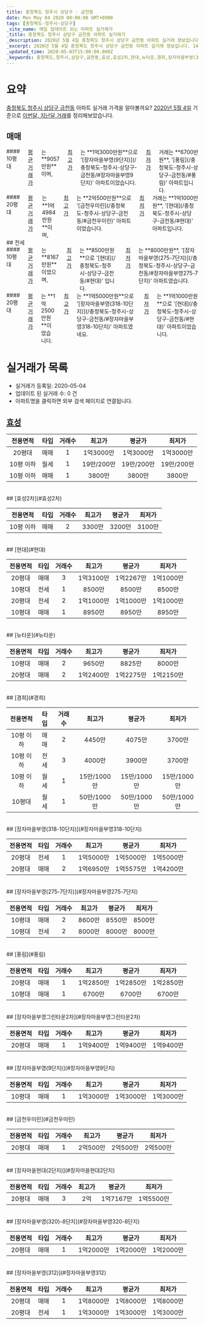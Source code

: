 ```yaml
---
title: 충청북도 청주시 상당구 - 금천동
date: Mon May 04 2020 00:00:00 GMT+0900
tags: [충청북도-청주시-상당구]
_site_name: 매일 업데이트 되는 아파트 실거래가
_title: 충청북도 청주시 상당구 금천동 아파트 실거래가
_description: 2020년 5월 4일 충청북도 청주시 상당구 금천동 아파트 실거래 정보입니다. 14건 아파트 정보가 있습니다.
_excerpt: 2020년 5월 4일 충청북도 청주시 상당구 금천동 아파트 실거래 정보입니다. 14건 아파트 정보가 있습니다.
_updated_time: 2020-05-03T15:00:00.000Z
_keywords: 충청북도,청주시,상당구,금천동,효성,효성2차,현대,뉴타운,경희,장자마을부영(318-10단지),장자마을부영(275-7단지),풍림,장자마을부영그린타운2차,장자마을부영(9단지),금천우미린,장자마을현대(2단지),장자마을부영(320)-8단지,장자마을부영(312)
---
```





# 요약
<ins>충청북도 청주시 상당구 금천동</ins> 아파트 실거래 가격을 알아볼까요? <ins>2020년 5월 4일</ins> 기준으로 <ins>이번달, 지난달 거래</ins>를 정리해보았습니다.

## 매매
<div class="container">
<div class="six columns" markdown="1">
#### 10평대
<ins>평균 거래가</ins>는 **9057만원**이며, <ins>최고가</ins>는 **1억3000만원**으로 '[장자마을부영(9단지)](/충청북도-청주시-상당구-금천동/#장자마을부영9단지)' 아파트이었습니다. <ins>최저가</ins> 거래는 **6700만원**, '[풍림](/충청북도-청주시-상당구-금천동/#풍림)' 아파트입니다.
</div>
<div class="six columns" markdown="1">
#### 20평대
<ins>평균 거래가</ins>는 **1억4984만원**이며, <ins>최고가</ins>는 **2억500만원**으로 '[금천우미린](/충청북도-청주시-상당구-금천동/#금천우미린)' 아파트이었습니다. <ins>최저가</ins> 거래는 **1억1000만원**, '[현대](/충청북도-청주시-상당구-금천동/#현대)' 아파트입니다.
</div>
</div>
## 전세
<div class="container">
<div class="six columns" markdown="1">
#### 10평대
<ins>평균 거래가</ins>는 **8167만원**이었으며, <ins>최고가</ins>는 **8500만원**으로 '[현대](/충청북도-청주시-상당구-금천동/#현대)' 입니다. <ins>최저가</ins>는 **8000만원**, '[장자마을부영(275-7단지)](/충청북도-청주시-상당구-금천동/#장자마을부영275-7단지)' 아파트였습니다.
</div>
<div class="six columns" markdown="1">
#### 20평대
<ins>평균 거래가</ins>는 **1억2500만원**이었습니다. <ins>최고가</ins>는 **1억5000만원**으로 '[장자마을부영(318-10단지)](/충청북도-청주시-상당구-금천동/#장자마을부영318-10단지)' 아파트였네요. <ins>최저가</ins>는 **1억1000만원**으로 '[현대](/충청북도-청주시-상당구-금천동/#현대)' 아파트이었습니다.
</div>
</div>



# 실거래가 목록
- 실거래가 등록일: 2020-05-04
- 업데이트 된 실거래 수: 0 건
- 아파트명을 클릭하면 외부 검색 페이지로 연결됩니다.

## [효성](#효성)

|전용면적|타입|거래수|최고가|평균가|최저가|
|:---:|:---:|:---:|:---:|:---:|:---:|
|20평대|<span class="deal-type-1">매매</span>|1|1억3000만|1억3000만|1억3000만|
|10평 이하|<span class="deal-type-3">월세</span>|1|19만/200만|19만/200만|19만/200만|
|10평 이하|<span class="deal-type-1">매매</span>|1|3800만|3800만|3800만|

<br/>
## [효성2차](#효성2차)

|전용면적|타입|거래수|최고가|평균가|최저가|
|:---:|:---:|:---:|:---:|:---:|:---:|
|10평 이하|<span class="deal-type-1">매매</span>|2|3300만|3200만|3100만|

<br/>
## [현대](#현대)

|전용면적|타입|거래수|최고가|평균가|최저가|
|:---:|:---:|:---:|:---:|:---:|:---:|
|20평대|<span class="deal-type-1">매매</span>|3|1억3100만|1억2267만|1억1000만|
|10평대|<span class="deal-type-2">전세</span>|1|8500만|8500만|8500만|
|20평대|<span class="deal-type-2">전세</span>|2|1억1000만|1억1000만|1억1000만|
|10평대|<span class="deal-type-1">매매</span>|1|8950만|8950만|8950만|

<br/>
## [뉴타운](#뉴타운)

|전용면적|타입|거래수|최고가|평균가|최저가|
|:---:|:---:|:---:|:---:|:---:|:---:|
|10평대|<span class="deal-type-1">매매</span>|2|9650만|8825만|8000만|
|20평대|<span class="deal-type-1">매매</span>|2|1억2400만|1억2275만|1억2150만|

<br/>
## [경희](#경희)

|전용면적|타입|거래수|최고가|평균가|최저가|
|:---:|:---:|:---:|:---:|:---:|:---:|
|10평 이하|<span class="deal-type-1">매매</span>|2|4450만|4075만|3700만|
|10평 이하|<span class="deal-type-2">전세</span>|3|4000만|3900만|3700만|
|10평 이하|<span class="deal-type-3">월세</span>|1|15만/1000만|15만/1000만|15만/1000만|
|10평대|<span class="deal-type-3">월세</span>|1|50만/1000만|50만/1000만|50만/1000만|

<br/>
## [장자마을부영(318-10단지)](#장자마을부영318-10단지)

|전용면적|타입|거래수|최고가|평균가|최저가|
|:---:|:---:|:---:|:---:|:---:|:---:|
|20평대|<span class="deal-type-2">전세</span>|1|1억5000만|1억5000만|1억5000만|
|20평대|<span class="deal-type-1">매매</span>|2|1억6950만|1억5575만|1억4200만|

<br/>
## [장자마을부영(275-7단지)](#장자마을부영275-7단지)

|전용면적|타입|거래수|최고가|평균가|최저가|
|:---:|:---:|:---:|:---:|:---:|:---:|
|10평대|<span class="deal-type-1">매매</span>|2|8600만|8550만|8500만|
|10평대|<span class="deal-type-2">전세</span>|2|8000만|8000만|8000만|

<br/>
## [풍림](#풍림)

|전용면적|타입|거래수|최고가|평균가|최저가|
|:---:|:---:|:---:|:---:|:---:|:---:|
|20평대|<span class="deal-type-1">매매</span>|1|1억2850만|1억2850만|1억2850만|
|10평대|<span class="deal-type-1">매매</span>|1|6700만|6700만|6700만|

<br/>
## [장자마을부영그린타운2차](#장자마을부영그린타운2차)

|전용면적|타입|거래수|최고가|평균가|최저가|
|:---:|:---:|:---:|:---:|:---:|:---:|
|20평대|<span class="deal-type-1">매매</span>|1|1억9400만|1억9400만|1억9400만|

<br/>
## [장자마을부영(9단지)](#장자마을부영9단지)

|전용면적|타입|거래수|최고가|평균가|최저가|
|:---:|:---:|:---:|:---:|:---:|:---:|
|10평대|<span class="deal-type-1">매매</span>|1|1억3000만|1억3000만|1억3000만|

<br/>
## [금천우미린](#금천우미린)

|전용면적|타입|거래수|최고가|평균가|최저가|
|:---:|:---:|:---:|:---:|:---:|:---:|
|20평대|<span class="deal-type-1">매매</span>|1|2억500만|2억500만|2억500만|

<br/>
## [장자마을현대(2단지)](#장자마을현대2단지)

|전용면적|타입|거래수|최고가|평균가|최저가|
|:---:|:---:|:---:|:---:|:---:|:---:|
|20평대|<span class="deal-type-1">매매</span>|3|2억|1억7167만|1억5500만|

<br/>
## [장자마을부영(320)-8단지](#장자마을부영320-8단지)

|전용면적|타입|거래수|최고가|평균가|최저가|
|:---:|:---:|:---:|:---:|:---:|:---:|
|20평대|<span class="deal-type-1">매매</span>|1|1억2000만|1억2000만|1억2000만|

<br/>
## [장자마을부영(312)](#장자마을부영312)

|전용면적|타입|거래수|최고가|평균가|최저가|
|:---:|:---:|:---:|:---:|:---:|:---:|
|20평대|<span class="deal-type-1">매매</span>|1|1억8000만|1억8000만|1억8000만|
|20평대|<span class="deal-type-2">전세</span>|1|1억3000만|1억3000만|1억3000만|

<br/>




